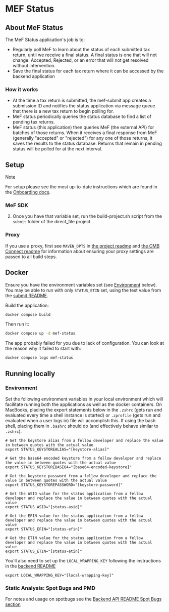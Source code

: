 # MEF Status

## About MeF Status
The MeF Status application's job is to:
- Regularly poll MeF to learn about the status of each submitted tax return, until we receive a final status. A final status is one that will not change: Accepted, Rejected, or an error that will not get resolved without intervention.
- Save the final status for each tax return where it can be accessed by the backend application

### How it works

- At the time a tax return is submitted, the mef-submit app creates a submission ID and notifies the status application via message queue that there is a new tax return to begin polling for.
- MeF status periodically queries the status database to find a list of pending tax returns.
- MeF status (this application) then queries MeF (the external API) for batches of those returns. When it receives a final response from MeF (generally "accepted" or "rejected") for any one of those returns, it saves the results to the status database. Returns that remain in pending status will be polled for at the next interval.

## Setup

> [!NOTE]
> For setup please see the most up-to-date instructions which are found in the [Onboarding docs](../../ONBOARDING.md).

### MeF SDK

2. Once you have that variable set, run the
build-project.sh script from the
`submit` folder of the direct_file project.

### Proxy
If you use a proxy, first see `MAVEN_OPTS` in [the project readme](../README.md#important-configuration-variables) and [the OMB Connect readme](../README-omb-connect.md) for information about ensuring your proxy settings are passed to all build steps.

## Docker

Ensure you have the environment variables set (see [Environment](#environment) below).
You may be able to run with only `STATUS_ETIN` set, using the test value from the [submit README](../backend/README.md).

Build the application:

```bash
docker compose build
```

Then run it:

```bash
docker compose up -d mef-status
```

The app probably failed for you due to lack of configuration.  You can look at the reason why it failed to start with:

```bash
docker compose logs mef-status
```

## Running locally

### Environment

Set the following environment variables in your local environment which will facilitate running both the applications as well as the docker containers.  On MacBooks, placing the export statements below in the `.zshrc` (gets run and evaluated every time a shell instance is started) or `.zprofile` (gets run and evaluated when a user logs in) file will accomplish this.  If using the bash shell, placing them in `.bashrc` should do (and effectively behave similar to `.zshrc`).

```
# Get the keystore alias from a fellow developer and replace the value in between quotes with the actual value
export STATUS_KEYSTOREALIAS="[keystore-alias]"

# Get the base64 encoded keystore from a fellow developer and replace the value in between quotes with the actual value
export STATUS_KEYSTOREBASE64="[base64-encoded-keystore]"

# Get the keystore password from a fellow developer and replace the value in between quotes with the actual value
export STATUS_KEYSTOREPASSWORD="[keystore-password]"

# Get the ASID value for the status application from a fellow developer and replace the value in between quotes with the actual value
export STATUS_ASID="[status-asid]"

# Get the EFIN value for the status application from a fellow developer and replace the value in between quotes with the actual value
export STATUS_EFIN="[status-efin]"

# Get the ETIN value for the status application from a fellow developer and replace the value in between quotes with the actual value
export STATUS_ETIN="[status-etin]"
```

You'll also need to set up the `LOCAL_WRAPPING_KEY` following the instructions in the [backend README](../backend/README.md#initial-setup)

```
export LOCAL_WRAPPING_KEY="[local-wrapping-key]"
```

### Static Analysis: Spot Bugs and PMD

For notes and usage on spotbugs see the [Backend API README Spot Bugs section](../submit/README.md#static-analysis)
